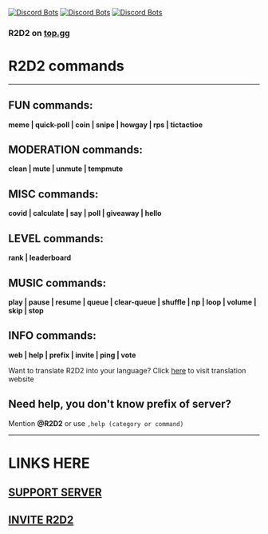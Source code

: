 [![Discord Bots](https://top.gg/api/widget/status/729243368579924049.svg)](https://top.gg/bot/729243368579924049) [![Discord Bots](https://top.gg/api/widget/upvotes/729243368579924049.svg?noavatar=true)](https://top.gg/bot/729243368579924049) [![Discord Bots](https://top.gg/api/widget/owner/729243368579924049.svg?noavatar=true)](https://top.gg/bot/729243368579924049)

### R2D2 on [top.gg](https://discord.gg/vhS8UuuYDt)

# R2D2 commands
---
## FUN commands:
**meme | quick-poll | coin | snipe | howgay | rps | tictactioe**
## MODERATION commands:
**clean | mute | unmute | tempmute**
## MISC commands:
**covid | calculate | say | poll | giveaway | hello**
## LEVEL commands:
**rank | leaderboard**
## MUSIC commands:
**play | pause | resume | queue | clear-queue | shuffle | np | loop | volume | skip | stop**
## INFO commands:
**web | help | prefix | invite | ping | vote**

Want to translate R2D2 into your language?
Click [here](https://crwd.in/r2d2-bot) to visit translation website

## Need help, you don't know prefix of server?
Mention **@R2D2** or use `,help (category or command)`

---

# LINKS HERE

## [SUPPORT SERVER](https://discord.gg/vhS8UuuYDt)
## [INVITE R2D2](bit.ly/bot-r2d2)

